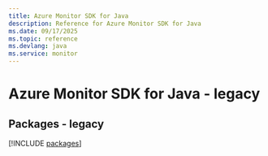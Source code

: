 ```yaml
---
title: Azure Monitor SDK for Java
description: Reference for Azure Monitor SDK for Java
ms.date: 09/17/2025
ms.topic: reference
ms.devlang: java
ms.service: monitor
---
```

# Azure Monitor SDK for Java - legacy
## Packages - legacy
[!INCLUDE [packages](monitor-index.md)]